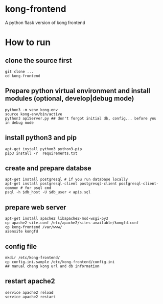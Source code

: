 # kong-frontend

A python flask version of kong frontend

# How to run

## clone the source first

    git clone ...
    cd kong-frontend

## Prepare python virtual environment and install modules (optional, develop|debug mode)

    python3 -m venv kong-env
    source kong-env/bin/active
    python3 apiServer.py ## don't forgot initial db, config... before you in debug mode
    
## install python3 and pip

    apt-get install python3 python3-pip
    pip3 install -r  requirements.txt

## create and prepare databse

    apt-get install postgresql # if you run database locally
    apt-get install postgresql-client postgresql-client postgresql-client-common # for psql cmd
    psql -h $db_host -U $db_user < apis.sql

## prepare web server

    apt-get install apache2 libapache2-mod-wsgi-py3
    cp apache2-site.conf /etc/apache2/sites-available/kongfd.conf
    cp kong-frontend /var/www/
    a2ensite kongfd
    
## config file

    mkdir /etc/kong-frontend/
    cp config.ini.sample /etc/kong-frontend/config.ini
    ## manual chang kong url and db information

## restart apache2

    service apache2 reload
    service apache2 restart
